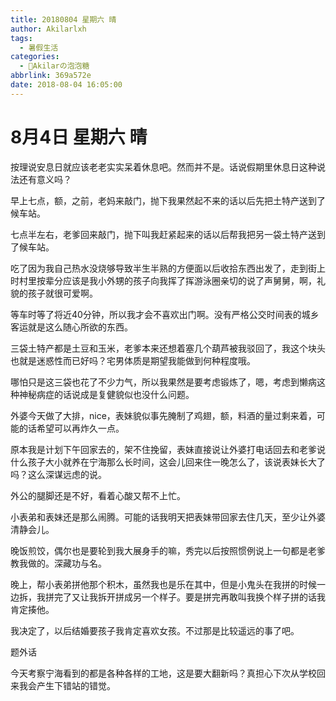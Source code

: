 ```yaml
---
title: 20180804 星期六 晴
author: Akilarlxh
tags:
  - 暑假生活
categories:
  - 🍬Akilarの泡泡糖
abbrlink: 369a572e
date: 2018-08-04 16:05:00
---
```

# 8月4日 星期六 晴

按理说安息日就应该老老实实呆着休息吧。然而并不是。话说假期里休息日这种说法还有意义吗？

早上七点，额，之前，老妈来敲门，抛下我果然起不来的话以后先把土特产送到了候车站。

七点半左右，老爹回来敲门，抛下叫我赶紧起来的话以后帮我把另一袋土特产送到了候车站。

吃了因为我自己热水没烧够导致半生半熟的方便面以后收拾东西出发了，走到街上时村里按辈分应该是我小外甥的孩子向我挥了挥游泳圈亲切的说了声舅舅，啊，礼貌的孩子就很可爱啊。

等车时等了将近40分钟，所以我才会不喜欢出门啊。没有严格公交时间表的城乡客运就是这么随心所欲的东西。

三袋土特产都是土豆和玉米，老爹本来还想着塞几个葫芦被我驳回了，我这个块头也就是迷惑性而已好吗？宅男体质是期望我能做到何种程度哦。

哪怕只是这三袋也花了不少力气，所以我果然是要考虑锻炼了，嗯，考虑到懒病这种神秘病症的话说成是复健貌似也没什么问题。

外婆今天做了大排，nice，表妹貌似事先腌制了鸡翅，额，料酒的量过剩来着，可能的话希望可以再炸久一点。

原本我是计划下午回家去的，架不住挽留，表妹直接说让外婆打电话回去和老爹说什么孩子大小就养在宁海那么长时间，这会儿回来住一晚怎么了，该说表妹长大了吗？这么深谋远虑的说。

外公的腿脚还是不好，看着心酸又帮不上忙。

小表弟和表妹还是那么闹腾。可能的话我明天把表妹带回家去住几天，至少让外婆清静会儿。

晚饭煎饺，偶尔也是要轮到我大展身手的嘛，秀完以后按照惯例说上一句都是老爹教我做的。深藏功与名。

晚上，帮小表弟拼他那个积木，虽然我也是乐在其中，但是小鬼头在我拼的时候一边拆，我拼完了又让我拆开拼成另一个样子。要是拼完再敢叫我换个样子拼的话我肯定揍他。

我决定了，以后结婚要孩子我肯定喜欢女孩。不过那是比较遥远的事了吧。

题外话

今天考察宁海看到的都是各种各样的工地，这是要大翻新吗？真担心下次从学校回来我会产生下错站的错觉。

